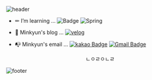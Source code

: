 ![header](https://capsule-render.vercel.app/api?type=wave&color=auto&height=300&section=header&text=Hi%20MinKyun🤗&fontSize=90&animation=twinkling&fontAlignY=40)


   - ✏ I’m learning ... ![Badge](https://img.shields.io/badge/-Java-orange) ![Spring](https://img.shields.io/badge/-Spring-brightgreen)

   - 🎨 Minkyun's blog ... [![velog](https://img.shields.io/badge/velog-11B48A?style=flat-square&logo=Vimeo&logoColor=white&link=https://velog.io/@happymink)](https://velog.io/@happymink)

   - 📭 Minkyun's email ... [![kakao Badge](https://img.shields.io/badge/KakaoMail-FFCD00?style=flat-square&logo=KaKaoTalk&logoColor=white&link=mailto:minkyun@kakao.com)](mailto:minkyun@kakao.com) [![Gmail Badge](https://img.shields.io/badge/Gmail-d14836?style=flat-square&logo=Gmail&logoColor=white&link=mailto:dlalsrns40@gmail.com)](mailto:dlalsrns40@gmail.com)




<center> ㄴㅇㄹㅇㄴㄹ </center>  

![footer](https://capsule-render.vercel.app/api?section=footer)
